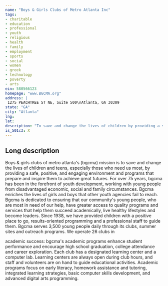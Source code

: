 ```yaml
---
name: "Boys & Girls Clubs of Metro Atlanta Inc"
tags:
- charitable
- education
- professional
- youth
- religious
- health
- family
- employment
- sports
- social
- women
- greek
- technology
- poverty
- arts
ein: 580566123
homepage: "www.BGCMA.org"
address: |
 1275 PEACHTREE ST NE, Suite 500\nAtlanta, GA 30309
state: "GA"
city: "Atlanta"
lng: 
lat: 
description: "To save and change the lives of children by providing a safe, positive, and engaging environment and programs that prepare and inspire them to achieve great futures. "
is_501c3: X
---
```


## Long description

Boys & girls clubs of metro atlanta's (bgcma) mission is to save and change the lives of children and teens, especially those who need us most, by providing a safe, positive, and engaging environment and programs that prepare and inspire them to achieve great futures. For over 75 years, bgcma has been in the forefront of youth development, working with young people from disadvantaged economic, social and family circumstances. Bgcma enriches the lives of girls and boys that other youth agencies fail to reach. Bgcma is dedicated to ensuring that our community's young people, who are most in need of our help, have greater access to quality programs and services that help them succeed academically, live healthy lifestyles and become leaders. Since 1938, we have provided children with a positive place to go, results-oriented programming and a professional staff to guide them. Bgcma serves 3,500 young people daily through its clubs, summer sites and outreach programs. We operate 26 clubs in
  
  academic success: bgcma's academic programs enhance student performance and encourage high school graduation, college attendance and career exploration. Each club has a designated learning center and a computer lab. Learning centers are always open during club hours, and staff and volunteers are on hand to guide educational activities. Academic programs focus on early literacy, homework assistance and tutoring, integrated learning strategies, basic computer skills development, and advanced digital arts programming. 
